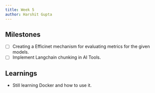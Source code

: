 ```yaml
---
title: Week 5
author: Harshit Gupta
---
```


## Milestones
- [ ] Creating a Efficinet mechanism for evaluating metrics for the given models.
- [ ] Implement Langchain chunking in AI Tools.

## Learnings
- Still learning Docker and how to use it.